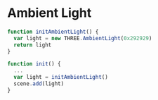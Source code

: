 # Ambient Light

```js
function initAmbientLight() {
  var light = new THREE.AmbientLight(0x292929)
  return light
}
```

```js
function init() {
  ...
  var light = initAmbientLight()
  scene.add(light)
}
```
